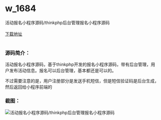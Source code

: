 # w_1684
活动报名小程序源码/thinkphp后台管理报名小程序源码
<br/></br>
[下载地址](https://www.uuid2.com/1684.html "下载地址")
<br/></br>
<h3>源码简介：</h3>
<p>活动报名小程序源码，基于thinkphp开发的报名小程序源码，带有后台管理，用户发布活动信息。报名可以后台管理，基本都还是可以的。

不过需要注意的是，用户注册部分是发送手机短信，但是短信验证码是后台生成，然后返回给小程序前端的<p>
<h3>截图：</h3>
<img src="https://www.uuid2.com/wp-content/uploads/img/202110/19163e5642.gif" alt="活动报名小程序源码/thinkphp后台管理报名小程序源码">
